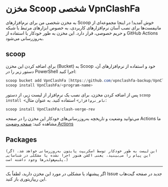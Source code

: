# مخزن Scoop شخصی VpnClashFa

به مخزن شخصی من برای نرم‌افزارهای Scoop خوش آمدید!
در اینجا مجموعه‌ای از مانیفست‌ها برای نصب آسان نرم‌افزارهای کاربردی، به خصوص ابزارهای مرتبط با شبکه و حریم خصوصی، قرار دارد. این مخزن به طور خودکار با استفاده از GitHub Actions به‌روزرسانی می‌شود.

## scoop

برای اضافه کردن این مخزن (Bucket) به Scoop خود و استفاده از نرم‌افزارهای آن، دستور زیر را در PowerShell اجرا کنید:

```powershell
scoop bucket add VpnClashFa [https://github.com/vpnclashfa-backup/VpnClashFaScoopBucket.git](https://github.com/vpnclashfa-backup/VpnClashFaScoopBucket.git)
scoop install VpnClashFa/<program-name>
```

پس از اضافه کردن مخزن، برای نصب یک نرم‌افزار از لیست زیر، از دستور `scoop install <نام_نرم‌افزار>` استفاده کنید. به عنوان مثال:

```powershell
scoop install VpnClashFa/clash-verge-rev
```

می‌توانید وضعیت و تاریخچه به‌روزرسانی‌های خودکار این مخزن را در صفحه Actions ما مشاهده کنید:
[صفحه وضعیت Actions](https://github.com/vpnclashfa-backup/VpnClashFaScoopBucket/actions)

## Packages
```text
(این لیست به طور خودکار توسط اسکریپت پایتون به‌روزرسانی خواهد شد. اگر این پیام را می‌بینید، یعنی اکشن هنوز اجرا نشده یا مشکلی در شناسایی پلیس‌هولدرها وجود داشته است.)
```
---

اگر پیشنهاد یا مشکلی در مورد این مخزن دارید، لطفاً یک Issue جدید در صفحه گیت‌هاب این ریپازیتوری باز کنید.

